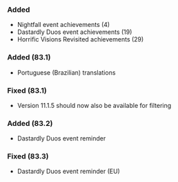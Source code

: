 <p><h3>Added</h3></p>
<ul>
<li>Nightfall event achievements (4)</li>
<li>Dastardly Duos event achievements (19)</li>
<li>Horrific Visions Revisited achievements (29)</li>
</ul>
<p><h3>Added (83.1)</h3></p>
<ul>
<li>Portuguese (Brazilian) translations</li>
</ul>
<p><h3>Fixed (83.1)</h3></p>
<ul>
<li>Version 11.1.5 should now also be available for filtering</li>
</ul>
<p><h3>Added (83.2)</h3></p>
<ul>
<li>Dastardly Duos event reminder</li>
</ul>
<p><h3>Fixed (83.3)</h3></p>
<ul>
<li>Dastardly Duos event reminder (EU)</li>
</ul>